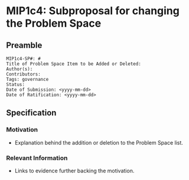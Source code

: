 # MIP1c4: Subproposal for changing the Problem Space

## Preamble
```
MIP1c4-SP#: # 
Title of Problem Space Item to be Added or Deleted:
Author(s):
Contributors:
Tags: governance
Status:
Date of Submission: <yyyy-mm-dd>
Date of Ratification: <yyyy-mm-dd>
```
## Specification
    
### Motivation
- Explanation behind the addition or deletion to the Problem Space list. 

### Relevant Information
-  Links to evidence further backing the motivation.
